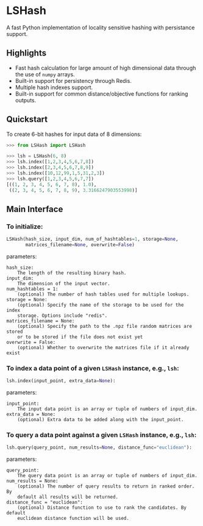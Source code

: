 LSHash
======

A fast Python implementation of locality sensitive hashing with persistance
support.

Highlights
---
* Fast hash calculation for large amount of high dimensional data through the
use of `numpy` arrays.
* Built-in support for persistency through Redis.
* Multiple hash indexes support.
* Built-in support for common distance/objective functions for ranking outputs.

Quickstart
---
To create 6-bit hashes for input data of 8 dimensions:

```python
>>> from LSHash import LSHash

>>> lsh = LSHash(6, 8)
>>> lsh.index([1,2,3,4,5,6,7,8])
>>> lsh.index([2,3,4,5,6,7,8,9])
>>> lsh.index([10,12,99,1,5,31,2,3])
>>> lsh.query([1,2,3,4,5,6,7,7])
[((1, 2, 3, 4, 5, 6, 7, 8), 1.0),
 ((2, 3, 4, 5, 6, 7, 8, 9), 3.3166247903553998)]

```

Main Interface
---

### To initialize:

```python
LSHash(hash_size, input_dim, num_of_hashtables=1, storage=None,
       matrices_filename=None, overwrite=False)
```

parameters:

```
hash_size:
    The length of the resulting binary hash.
input_dim:
    The dimension of the input vector.
num_hashtables = 1:
    (optional) The number of hash tables used for multiple lookups.
storage = None:
    (optional) Specify the name of the storage to be used for the index
    storage. Options include "redis".
matrices_filename = None:
    (optional) Specify the path to the .npz file random matrices are stored
    or to be stored if the file does not exist yet
overwrite = False:
    (optional) Whether to overwrite the matrices file if it already exist
```

### To index a data point of a given `LSHash` instance, e.g., `lsh`:

```python
lsh.index(input_point, extra_data=None):
```

parameters:

```
input_point:
    The input data point is an array or tuple of numbers of input_dim.
extra_data = None:
    (optional) Extra data to be added along with the input_point.
```

### To query a data point against a given `LSHash` instance, e.g., `lsh`:

```python
lsh.query(query_point, num_results=None, distance_func="euclidean"):

```

parameters:

```
query_point:
    The query data point is an array or tuple of numbers of input_dim.
num_results = None:
    (optional) The number of query results to return in ranked order. By
    default all results will be returned.
distance_func = "euclidean":
    (optional) Distance function to use to rank the candidates. By default
    euclidean distance function will be used.
```





